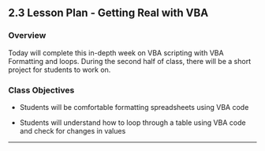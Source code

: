## 2.3 Lesson Plan - Getting Real with VBA

### Overview

Today will complete this in-depth week on VBA scripting with VBA Formatting and loops. During the second half of class, there will be a short project for students to work on.

### Class Objectives

* Students will be comfortable formatting spreadsheets using VBA code

* Students will understand how to loop through a table using VBA code and check for changes in values

- - -